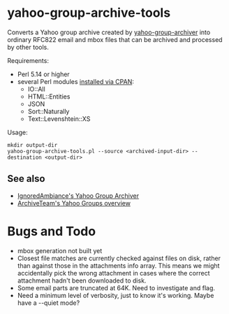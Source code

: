 # yahoo-group-archive-tools

Converts a Yahoo group archive created by
[yahoo-group-archiver](https://github.com/IgnoredAmbience/yahoo-group-archiver)
into ordinary RFC822 email and mbox files that can be archived and
processed by other tools.

Requirements:

* Perl 5.14 or higher
* several Perl modules [installed via CPAN](https://foswiki.org/Support.HowToInstallCpanModules):
  - IO::All
  - HTML::Entities
  - JSON
  - Sort::Naturally
  - Text::Levenshtein::XS

Usage:
```
mkdir output-dir
yahoo-group-archive-tools.pl --source <archived-input-dir> --destination <output-dir>
```

## See also

* [IgnoredAmbiance's Yahoo Group Archiver](https://github.com/IgnoredAmbience/yahoo-group-archiver)
* [ArchiveTeam's Yahoo Groups overview](https://www.archiveteam.org/index.php?title=Yahoo!_Groups)

# Bugs and Todo

* mbox generation not built yet
* Closest file matches are currently checked against files on disk,
  rather than against those in the attachments info array. This means
  we might accidentally pick the wrong attachment in cases where the
  correct attachment hadn't been downloaded to disk.
* Some email parts are truncated at 64K. Need to investigate and flag.
* Need a minimum level of verbosity, just to know it's working. Maybe
  have a --quiet mode?
